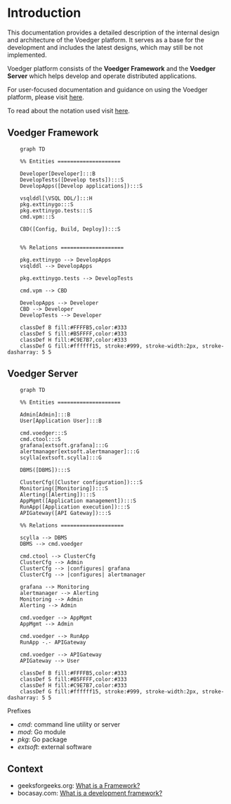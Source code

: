 # Introduction

This documentation provides a detailed description of the internal design and architecture of the Voedger platform.  It serves as a base for the development and includes the latest designs, which may still be not implemented.

Voedger platform consists of the **Voedger Framework** and the **Voedger Server** which helps develop and operate distributed applications.

For user-focused documentation and guidance on using the Voedger platform, please visit [here](https://docs.voedger.io/).

To read about the notation used visit [here](https://docs.voedger.io/concepts/notation).

## Voedger Framework

```mermaid
    graph TD

    %% Entities ====================

    Developer[Developer]:::B
    DevelopTests([Develop tests]):::S
    DevelopApps([Develop applications]):::S

    vsqlddl[\VSQL DDL/]:::H  
    pkg.exttinygo:::S
    pkg.exttinygo.tests:::S
    cmd.vpm:::S

    CBD([Config, Build, Deploy]):::S


    %% Relations ====================

    pkg.exttinygo --> DevelopApps
    vsqlddl --> DevelopApps
    
    pkg.exttinygo.tests --> DevelopTests

    cmd.vpm --> CBD

    DevelopApps --> Developer
    CBD --> Developer
    DevelopTests --> Developer

    classDef B fill:#FFFFB5,color:#333
    classDef S fill:#B5FFFF,color:#333
    classDef H fill:#C9E7B7,color:#333
    classDef G fill:#ffffff15, stroke:#999, stroke-width:2px, stroke-dasharray: 5 5
```

## Voedger Server

```mermaid
    graph TD

    %% Entities ====================

    Admin[Admin]:::B
    User[Application User]:::B

    cmd.voedger:::S
    cmd.ctool:::S  
    grafana[extsoft.grafana]:::G
    alertmanager[extsoft.alertmanager]:::G
    scylla[extsoft.scylla]:::G

    DBMS([DBMS]):::S
    
    ClusterCfg([Cluster configuration]):::S
    Monitoring([Monitoring]):::S
    Alerting([Alerting]):::S
    AppMgmt([Application management]):::S  
    RunApp([Application execution]):::S
    APIGateway([API Gateway]):::S

    %% Relations ====================

    scylla --> DBMS
    DBMS --> cmd.voedger

    cmd.ctool --> ClusterCfg
    ClusterCfg --> Admin
    ClusterCfg --> |configures| grafana
    ClusterCfg --> |configures| alertmanager

    grafana --> Monitoring
    alertmanager --> Alerting
    Monitoring --> Admin
    Alerting --> Admin

    cmd.voedger --> AppMgmt
    AppMgmt --> Admin

    cmd.voedger --> RunApp
    RunApp -.- APIGateway

    cmd.voedger --> APIGateway
    APIGateway --> User

    classDef B fill:#FFFFB5,color:#333
    classDef S fill:#B5FFFF,color:#333
    classDef H fill:#C9E7B7,color:#333
    classDef G fill:#ffffff15, stroke:#999, stroke-width:2px, stroke-dasharray: 5 5
```

Prefixes
- *cmd*: command line utility or server
- *mod*: Go module
- *pkg*: Go package
- *extsoft*: external software

## Context

- geeksforgeeks.org: [What is a Framework?](https://www.geeksforgeeks.org/what-is-a-framework/)
- bocasay.com: [What is a development framework?](https://www.bocasay.com/what-is-development-framework)

